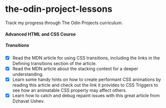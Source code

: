 # the-odin-project-lessons
Track my progress through The Odin Projects curriculum.


#### Advanced HTML and CSS Course

##### Transitions


  - [x] Read the MDN article for using CSS transitions, including the links in the Defining transitions section of the article.
  - [x] Read the MDN article about the stacking context for a deeper understanding.
  - [x] Learn some handy hints on how to create performant CSS animations by reading this article and check out the link it provides to CSS Triggers to see how           an animatable CSS property may affect others.
  - [x] Learn how to catch and debug repaint issues with this great article from Dzhavat Ushev.
